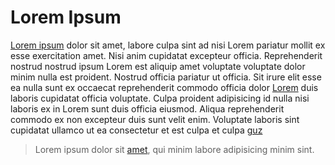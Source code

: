 # Lorem Ipsum

[Lorem ipsum](https://en.wikipedia.org/wiki/Lorem_ipsum) dolor sit amet, labore culpa sint ad nisi
Lorem pariatur mollit ex esse exercitation amet. Nisi anim cupidatat excepteur officia.
Reprehenderit nostrud nostrud ipsum Lorem est aliquip amet voluptate voluptate dolor minim nulla est
proident. Nostrud officia pariatur ut officia. Sit irure elit esse ea nulla sunt ex occaecat
reprehenderit commodo officia dolor [Lorem](https://github.com/LoredDev) duis laboris cupidatat
officia voluptate. Culpa proident adipisicing id nulla nisi laboris ex in Lorem sunt duis officia
eiusmod. Aliqua reprehenderit commodo ex non excepteur duis sunt velit enim. Voluptate laboris sint
cupidatat ullamco ut ea consectetur et est culpa et culpa [guz](https://guz.tumblr.com)

> Lorem ipsum dolor sit [amet](https://guzsdaily.tumblr.com), qui minim labore adipisicing minim
> sint.
